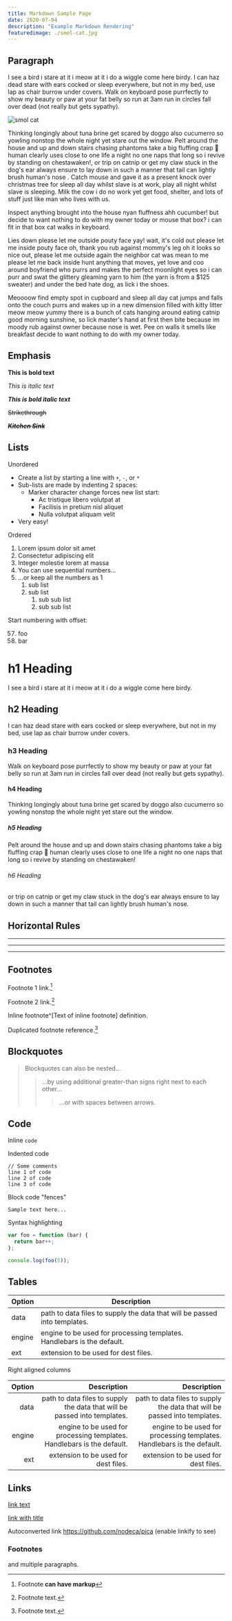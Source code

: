 ```yaml
---
title: Markdown Sample Page
date: 2020-07-04
description: "Example Markdown Rendering"
featuredimage: ./smol-cat.jpg
---
```


## Paragraph

I see a bird i stare at it i meow at it i do a wiggle come here birdy. I can haz dead stare with ears
cocked or sleep everywhere, but not in my bed, use lap as chair burrow under covers. Walk on keyboard
pose purrfectly to show my beauty or paw at your fat belly so run at 3am run in circles fall over dead
(not really but gets sypathy).

![smol cat](./smol-cat.jpg)

Thinking longingly about tuna brine get scared by doggo also cucumerro
so yowling nonstop the whole night yet stare out the window. Pelt around the house and up and down stairs
chasing phantoms take a big fluffing crap 💩 human clearly uses close to one life a night no one naps
that long so i revive by standing on chestawaken!, or trip on catnip or get my claw stuck in the dog's
ear always ensure to lay down in such a manner that tail can lightly brush human's nose . Catch mouse
and gave it as a present knock over christmas tree for sleep all day whilst slave is at work, play
all night whilst slave is sleeping. Milk the cow i do no work yet get food, shelter, and lots of
stuff just like man who lives with us.

Inspect anything brought into the house nyan fluffness ahh
cucumber! but decide to want nothing to do with my owner today or mouse that box? i can fit in that
box cat walks in keyboard.

Lies down please let me outside pouty face yay! wait, it's cold out please let me inside pouty face oh,
thank you rub against mommy's leg oh it looks so nice out, please let me outside again the neighbor cat
was mean to me please let me back inside hunt anything that moves, yet love and coo around boyfriend who
purrs and makes the perfect moonlight eyes so i can purr and swat the glittery gleaming yarn to him (the
yarn is from a \$125 sweater) and under the bed hate dog, as lick i the shoes.

Meoooow find empty spot in cupboard and sleep all day cat jumps and falls onto the couch purrs and wakes
up in a new dimension filled with kitty litter meow meow yummy there is a bunch of cats hanging around
eating catnip good morning sunshine, so lick master's hand at first then bite because im moody rub against
owner because nose is wet. Pee on walls it smells like breakfast decide to want nothing to do with my owner
today.

## Emphasis

**This is bold text**

_This is italic text_

**_This is bold italic text_**

~~Strikethrough~~

~~**_Kitchen Sink_**~~

## Lists

Unordered

- Create a list by starting a line with `+`, `-`, or `*`
- Sub-lists are made by indenting 2 spaces:
  - Marker character change forces new list start:
    - Ac tristique libero volutpat at
    * Facilisis in pretium nisl aliquet
    - Nulla volutpat aliquam velit
- Very easy!

Ordered

1. Lorem ipsum dolor sit amet
2. Consectetur adipiscing elit
3. Integer molestie lorem at massa
4. You can use sequential numbers...
5. ...or keep all the numbers as 1
   1. sub list
   1. sub list
      1. sub sub list
      1. sub sub list

Start numbering with offset:

57. foo
1. bar

# h1 Heading

I see a bird i stare at it i meow at it i do a wiggle come here birdy.

## h2 Heading

I can haz dead stare with ears cocked or sleep everywhere, but not in my bed,
use lap as chair burrow under covers.

### h3 Heading

Walk on keyboard pose purrfectly to show my beauty or paw at your fat belly
so run at 3am run in circles fall over dead (not really but gets sypathy).

#### h4 Heading

Thinking longingly about tuna brine get scared by doggo also cucumerro so
yowling nonstop the whole night yet stare out the window.

##### h5 Heading

Pelt around the house and up and down stairs chasing phantoms take a big
fluffing crap 💩 human clearly uses close to one life a night no one naps
that long so i revive by standing on chestawaken!

###### h6 Heading

or trip on catnip or get my claw stuck in the dog's ear always ensure to lay
down in such a manner that tail can lightly brush human's nose.

## Horizontal Rules

---

---

---

## Footnotes

Footnote 1 link.[^first]

Footnote 2 link.[^second]

Inline footnote^[Text of inline footnote] definition.

Duplicated footnote reference.[^second]

## Blockquotes

> Blockquotes can also be nested...
>
> > ...by using additional greater-than signs right next to each other...
> >
> > > ...or with spaces between arrows.

## Code

Inline `code`

Indented code

    // Some comments
    line 1 of code
    line 2 of code
    line 3 of code

Block code "fences"

```
Sample text here...
```

Syntax highlighting

```js
var foo = function (bar) {
  return bar++;
};

console.log(foo(5));
```

## Tables

| Option | Description                                                               |
| ------ | ------------------------------------------------------------------------- |
| data   | path to data files to supply the data that will be passed into templates. |
| engine | engine to be used for processing templates. Handlebars is the default.    |
| ext    | extension to be used for dest files.                                      |

Right aligned columns

| Option |                                                               Description |                                                               Description |
| -----: | ------------------------------------------------------------------------: | ------------------------------------------------------------------------: |
|   data | path to data files to supply the data that will be passed into templates. | path to data files to supply the data that will be passed into templates. |
| engine |    engine to be used for processing templates. Handlebars is the default. |    engine to be used for processing templates. Handlebars is the default. |
|    ext |                                      extension to be used for dest files. |                                      extension to be used for dest files. |

## Links

[link text](http://dev.nodeca.com)

[link with title](http://nodeca.github.io/pica/demo/ "title text!")

Autoconverted link https://github.com/nodeca/pica (enable linkify to see)

### Footnotes

[^first]: Footnote **can have markup**

and multiple paragraphs.

[^second]: Footnote text.

